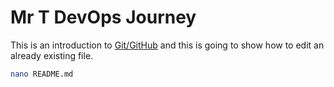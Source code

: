 # Mr T DevOps Journey

This is an introduction to [Git/GitHub](https://github.com) and this is going to show how to edit an already existing file.

```bash
nano README.md
```
